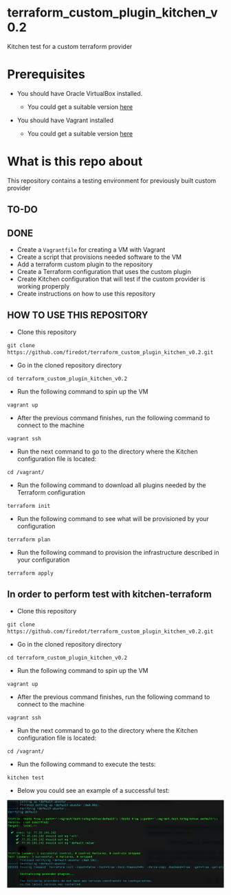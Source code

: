 # terraform_custom_plugin_kitchen_v0.2

Kitchen test for a custom terraform provider

# Prerequisites

- You should have Oracle VirtualBox installed. 
  - You could get a suitable version [here](https://www.virtualbox.org/wiki/Downloads)
  
- You should have Vagrant installed
  - You could get a suitable version [here](https://www.vagrantup.com/downloads.html)

# What is this repo about

This repository contains a testing environment for previously built custom provider



## TO-DO


## DONE

- Create a ```Vagrantfile``` for creating a VM with Vagrant
- Create a script that provisions needed software to the VM
- Add a terraform custom plugin to the repository
- Create a Terraform configuration that uses the custom plugin
- Create Kitchen configuration that will test if the custom provider is working properply
- Create instructions on how to use this repository



## HOW TO USE THIS REPOSITORY

- Clone this repository

```
git clone https://github.com/firedot/terraform_custom_plugin_kitchen_v0.2.git
```

- Go in the cloned repository directory

```
cd terraform_custom_plugin_kitchen_v0.2
```

- Run the following command to spin up the VM

```
vagrant up
```

- After the previous command finishes, run the following command to connect to the machine

```
vagrant ssh
```

- Run the next command to go to the directory where the Kitchen configuration file is located:

```
cd /vagrant/
```

- Run the following command to download all plugins needed by the Terraform configuration

```
terraform init
```

- Run the following command to see what will be provisioned by your configuration

```
terraform plan
```

- Run the following command to provision the infrastructure described in your configuration

```
terraform apply
```


## In order to perform test with kitchen-terraform

- Clone this repository

```
git clone https://github.com/firedot/terraform_custom_plugin_kitchen_v0.2.git
```

- Go in the cloned repository directory

```
cd terraform_custom_plugin_kitchen_v0.2
```

- Run the following command to spin up the VM

```
vagrant up
```

- After the previous command finishes, run the following command to connect to the machine

```
vagrant ssh
```

- Run the next command to go to the directory where the Kitchen configuration file is located:

```
cd /vagrant/
```

- Run the following command to execute the tests: 

```
kitchen test
```

- Below you could see an example of a successful test: 

![Alt text](pics/success.png?raw=true "Success")
